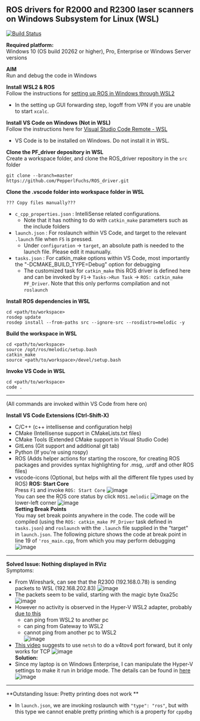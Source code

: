 ## ROS drivers for R2000 and R2300 laser scanners on Windows Subsystem for Linux (WSL) 
[![Build Status](https://travis-ci.org/PepperlFuchs/ROS_driver.svg?branch=wsl-vscode)](https://github.com/wsaihopfsg/ROS_driver/tree/wsl-vscode)

**Required platform:**  
Windows 10 (OS build 20262 or higher), Pro, Enterprise or Windows Server versions
  
**AIM**  
Run and debug the code in Windows

**Install WSL2 & ROS**  
Follow the instructions for [setting up ROS in Windows through WSL2](https://jack-kawell.com/2020/06/12/ros-wsl2/)
* In the setting up GUI forwarding step, logoff from VPN if you are unable to start `xcalc`.

**Install VS Code on Windows (Not in WSL)**  
Follow the instructions here for [Visual Studio Code Remote - WSL](https://code.visualstudio.com/docs/remote/wsl)
* VS Code is to be installed on Windows. Do not install it in WSL.

**Clone the PF_driver depository in WSL**  
Create a workspace folder, and clone the ROS_driver repository in the `src` folder
```
git clone --branch=master https://github.com/PepperlFuchs/ROS_driver.git
```
**Clone the .vscode folder into workspace folder in WSL**
```
??? Copy files manually???
```
  * `c_cpp_properties.json` : IntelliSense related configurations.
    - Note that it has nothing to do with `catkin_make` parameters such as the include folders
  * `launch.json` : For roslaunch within VS Code, and target to the relevant `.launch` file when `F5` is pressed.
    - Under `configuration` -> `target`, an absolute path is needed to the launch file. Please edit it maunually.
  * `tasks.json` : For catkin_make options within VS Code, most importantly the "-DCMAKE_BUILD_TYPE=Debug" option for debugging
    - The customized task for `catkin_make` this ROS driver is defined here and can be invoked by `F1`-> `Tasks->Run Task` -> `ROS: catkin_make PF_Driver`. Note that this only performs compilation and not `roslaunch`

**Install ROS dependencies in WSL**  
```
cd <path/to/workspace>
rosdep update
rosdep install --from-paths src --ignore-src --rosdistro=melodic -y
```
**Build the workspace in WSL**  
```
cd <path/to/workspace>
source /opt/ros/melodic/setup.bash
catkin_make
source <path/to/workspace>/devel/setup.bash
```
**Invoke VS Code in WSL**  
```
cd <path/to/workspace>
code .
```
---  
(All commands are invoked within VS Code from here on)  

**Install VS Code Extensions (Ctrl-Shift-X)**  
  * C/C++ (c++ intellisense and configuration help)
  * CMake (Intellisense support in CMakeLists.txt files)
  * CMake Tools (Extended CMake support in Visual Studio Code)
  * GitLens (Git support and additional git tab)
  * Python (If you're using rospy)
  * ROS (Adds helper actions for starting the roscore, for creating ROS packages and provides syntax highlighting for .msg, .urdf and other ROS files)
  * vscode-icons (Optional, but helps with all the different file types used by ROS)
**ROS: Start Core**  
Press `F1` and invoke `ROS: Start Core`
![image](https://user-images.githubusercontent.com/75309631/101986403-907a6c00-3cc8-11eb-8311-93fdc97a4b35.png)  
You can see the ROS core status by click `ROS1.melodic` ![image](https://user-images.githubusercontent.com/75309631/101986499-15fe1c00-3cc9-11eb-9b12-b87fa7b2d926.png)
on the lower-left corner
![image](https://user-images.githubusercontent.com/75309631/101986539-56f63080-3cc9-11eb-89b4-3d0084fe0e4d.png)  
**Setting Break Points**  
You may set break points anywhere in the code. The code will be compiled (using the `ROS: catkin_make PF_Driver` task defined in `tasks.json`) and `roslaunch` with the `.launch` file supplied in the "target" in `launch.json`. The following picture shows the code at break point in line 19 of `'ros_main.cpp`, from which you may perform debugging
![image](https://user-images.githubusercontent.com/75309631/101986850-7e4dfd00-3ccb-11eb-9a75-5e47ffeb82b9.png)  

---  
**Solved Issue: Nothing displayed in RViz**  
Symptoms:
  * From Wireshark, can see that the R2300 (192.168.0.78) is sending packets to WSL (192.168.202.83)
    ![image](https://user-images.githubusercontent.com/75309631/102000901-23e28a00-3d27-11eb-8c11-0f9c7297cc1f.png)
  * The packets seem to be valid, starting with the magic byte 0xa25c
    ![image](https://user-images.githubusercontent.com/75309631/102000918-4a082a00-3d27-11eb-8cff-d63c2ff80451.png)
  * However no activity is observed in the Hyper-V WSL2 adapter, probably [due to this](https://docs.microsoft.com/en-us/windows/wsl/compare-versions#accessing-a-wsl-2-distribution-from-your-local-area-network-lan)
    - can ping from WSL2 to another pc
    - can ping from Gateway to WSL2
    - cannot ping from another pc to WSL2  
    ![image](https://user-images.githubusercontent.com/75309631/102061375-5f1bb080-3e2e-11eb-9ee6-fadcf629fb32.png)
  * [This video](https://www.youtube.com/watch?v=yCK3easuYm4) suggests to use `netsh` to do a v4tov4 port forward, but it only works for TCP
    ![image](https://user-images.githubusercontent.com/75309631/102082801-8a61c800-3e4d-11eb-9ab1-3dfdec305e1c.png)  
**Solution:**
  * Since my laptop is on Windows Enterprise, I can manipulate the Hyper-V settings to make it run in bridge mode. The details can be found in [here](https://github.com/microsoft/WSL/issues/4150#issuecomment-747152240)  
  ![image](https://user-images.githubusercontent.com/75309631/102197120-b0de3c80-3efb-11eb-9914-cf481ef990c4.png)

---  
**Outstanding Issue: Pretty printing does not work **  

  * In `launch.json`, we are invoking roslaunch with `"type": "ros"`, but with this type we cannot enable pretty printing which is a property for `cppdbg`

